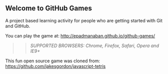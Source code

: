 ## Welcome to GitHub Games

A project based learning activity for people who are getting started with Git and GitHub.

You can play the game at: http://epadmanaban.github.io/github-games/

>> _*SUPPORTED BROWSERS*: Chrome, Firefox, Safari, Opera and IE9+_

This fun open source game was cloned from: https://github.com/jakesgordon/javascript-tetris
